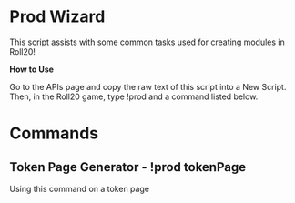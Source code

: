 # Prod Wizard

This script assists with some common tasks used for creating modules in Roll20!

**How to Use**

Go to the APIs page and copy the raw text of this script into a New Script.
Then, in the Roll20 game, type !prod and a command listed below.

# Commands
## Token Page Generator - !prod tokenPage
Using this command on a token page


